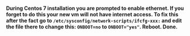 #### During Centos 7 installation you are prompted to enable ethernet. If you forget to do this your new vm will not have internet access. To fix this after the fact go to `/etc/sysconfig/network-scripts/ifcfg-xxx:` and edit the file there to change this: `ONBOOT=no` to `ONBOOT="yes"`. Reboot. Done.
